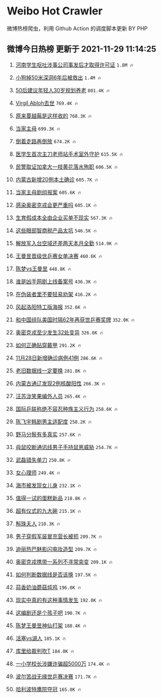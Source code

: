 # Weibo Hot Crawler 



微博热榜爬虫，利用 Github Action 的调度脚本更新 BY PHP 


## 微博今日热榜 更新于 2021-11-29 11:14:25 
1. [河南学生呕吐涉事公司事发后才取得许可证](https://s.weibo.com/weibo?q=%23%E6%B2%B3%E5%8D%97%E5%AD%A6%E7%94%9F%E5%91%95%E5%90%90%E6%B6%89%E4%BA%8B%E5%85%AC%E5%8F%B8%E4%BA%8B%E5%8F%91%E5%90%8E%E6%89%8D%E5%8F%96%E5%BE%97%E8%AE%B8%E5%8F%AF%E8%AF%81%23&Refer=top) `1.8M 🔥` 

1. [小狗掉50米深洞6年后被救出](https://s.weibo.com/weibo?q=%23%E5%B0%8F%E7%8B%97%E6%8E%8950%E7%B1%B3%E6%B7%B1%E6%B4%9E6%E5%B9%B4%E5%90%8E%E8%A2%AB%E6%95%91%E5%87%BA%23&Refer=top) `1.4M 🔥` 

1. [50后建议年轻人30岁规划养老](https://s.weibo.com/weibo?q=%2350%E5%90%8E%E5%BB%BA%E8%AE%AE%E5%B9%B4%E8%BD%BB%E4%BA%BA30%E5%B2%81%E8%A7%84%E5%88%92%E5%85%BB%E8%80%81%23&Refer=top) `801.4K 🔥` 

1. [Virgil Abloh去世](https://s.weibo.com/weibo?q=Virgil%20Abloh%E5%8E%BB%E4%B8%96&Refer=top) `769.4K 🔥` 

1. [原来蔓越莓是这样收的](https://s.weibo.com/weibo?q=%23%E5%8E%9F%E6%9D%A5%E8%94%93%E8%B6%8A%E8%8E%93%E6%98%AF%E8%BF%99%E6%A0%B7%E6%94%B6%E7%9A%84%23&Refer=top) `768.3K 🔥` 

1. [当家主母](https://s.weibo.com/weibo?q=%E5%BD%93%E5%AE%B6%E4%B8%BB%E6%AF%8D&Refer=top) `699.3K 🔥` 

1. [倒着走路再倒放](https://s.weibo.com/weibo?q=%23%E5%80%92%E7%9D%80%E8%B5%B0%E8%B7%AF%E5%86%8D%E5%80%92%E6%94%BE%23&Refer=top) `674.2K 🔥` 

1. [医学生首次主刀老师站手术室外守护](https://s.weibo.com/weibo?q=%23%E5%8C%BB%E5%AD%A6%E7%94%9F%E9%A6%96%E6%AC%A1%E4%B8%BB%E5%88%80%E8%80%81%E5%B8%88%E7%AB%99%E6%89%8B%E6%9C%AF%E5%AE%A4%E5%A4%96%E5%AE%88%E6%8A%A4%23&Refer=top) `615.5K 🔥` 

1. [民警取证加拿大一枝黄花落水殉职](https://s.weibo.com/weibo?q=%23%E6%B0%91%E8%AD%A6%E5%8F%96%E8%AF%81%E5%8A%A0%E6%8B%BF%E5%A4%A7%E4%B8%80%E6%9E%9D%E9%BB%84%E8%8A%B1%E8%90%BD%E6%B0%B4%E6%AE%89%E8%81%8C%23&Refer=top) `606.5K 🔥` 

1. [内蒙古新增20例本土确诊](https://s.weibo.com/weibo?q=%23%E5%86%85%E8%92%99%E5%8F%A4%E6%96%B0%E5%A2%9E20%E4%BE%8B%E6%9C%AC%E5%9C%9F%E7%A1%AE%E8%AF%8A%23&Refer=top) `605.7K 🔥` 

1. [当家主母剧组报案](https://s.weibo.com/weibo?q=%23%E5%BD%93%E5%AE%B6%E4%B8%BB%E6%AF%8D%E5%89%A7%E7%BB%84%E6%8A%A5%E6%A1%88%23&Refer=top) `605.6K 🔥` 

1. [感染奥密克戎会更严重吗](https://s.weibo.com/weibo?q=%23%E6%84%9F%E6%9F%93%E5%A5%A5%E5%AF%86%E5%85%8B%E6%88%8E%E4%BC%9A%E6%9B%B4%E4%B8%A5%E9%87%8D%E5%90%97%23&Refer=top) `605.1K 🔥` 

1. [生育假成本全由企业买单不现实](https://s.weibo.com/weibo?q=%23%E7%94%9F%E8%82%B2%E5%81%87%E6%88%90%E6%9C%AC%E5%85%A8%E7%94%B1%E4%BC%81%E4%B8%9A%E4%B9%B0%E5%8D%95%E4%B8%8D%E7%8E%B0%E5%AE%9E%23&Refer=top) `567.3K 🔥` 

1. [这些眼部智商税产品太坑](https://s.weibo.com/weibo?q=%23%E8%BF%99%E4%BA%9B%E7%9C%BC%E9%83%A8%E6%99%BA%E5%95%86%E7%A8%8E%E4%BA%A7%E5%93%81%E5%A4%AA%E5%9D%91%23&Refer=top) `546.5K 🔥` 

1. [解放军入台空域还差两天本月全勤](https://s.weibo.com/weibo?q=%23%E8%A7%A3%E6%94%BE%E5%86%9B%E5%85%A5%E5%8F%B0%E7%A9%BA%E5%9F%9F%E8%BF%98%E5%B7%AE%E4%B8%A4%E5%A4%A9%E6%9C%AC%E6%9C%88%E5%85%A8%E5%8B%A4%23&Refer=top) `514.9K 🔥` 

1. [王曼昱晋级世乒赛女单决赛](https://s.weibo.com/weibo?q=%23%E7%8E%8B%E6%9B%BC%E6%98%B1%E6%99%8B%E7%BA%A7%E4%B8%96%E4%B9%92%E8%B5%9B%E5%A5%B3%E5%8D%95%E5%86%B3%E8%B5%9B%23&Refer=top) `460.6K 🔥` 

1. [陈梦vs王曼昱](https://s.weibo.com/weibo?q=%23%E9%99%88%E6%A2%A6vs%E7%8E%8B%E6%9B%BC%E6%98%B1%23&Refer=top) `448.8K 🔥` 

1. [谁是凶手网剧上线备案号](https://s.weibo.com/weibo?q=%23%E8%B0%81%E6%98%AF%E5%87%B6%E6%89%8B%E7%BD%91%E5%89%A7%E4%B8%8A%E7%BA%BF%E5%A4%87%E6%A1%88%E5%8F%B7%23&Refer=top) `436.3K 🔥` 

1. [在伪装者里不要轻易劝架](https://s.weibo.com/weibo?q=%23%E5%9C%A8%E4%BC%AA%E8%A3%85%E8%80%85%E9%87%8C%E4%B8%8D%E8%A6%81%E8%BD%BB%E6%98%93%E5%8A%9D%E6%9E%B6%23&Refer=top) `416.2K 🔥` 

1. [风起洛阳特工版海报](https://s.weibo.com/weibo?q=%23%E9%A3%8E%E8%B5%B7%E6%B4%9B%E9%98%B3%E7%89%B9%E5%B7%A5%E7%89%88%E6%B5%B7%E6%8A%A5%23&Refer=top) `352.6K 🔥` 

1. [和中国组队美国时隔62年再获世乒赛奖牌](https://s.weibo.com/weibo?q=%23%E5%92%8C%E4%B8%AD%E5%9B%BD%E7%BB%84%E9%98%9F%E7%BE%8E%E5%9B%BD%E6%97%B6%E9%9A%9462%E5%B9%B4%E5%86%8D%E8%8E%B7%E4%B8%96%E4%B9%92%E8%B5%9B%E5%A5%96%E7%89%8C%23&Refer=top) `352.0K 🔥` 

1. [奥密克戎至少发生32处变异](https://s.weibo.com/weibo?q=%23%E5%A5%A5%E5%AF%86%E5%85%8B%E6%88%8E%E8%87%B3%E5%B0%91%E5%8F%91%E7%94%9F32%E5%A4%84%E5%8F%98%E5%BC%82%23&Refer=top) `326.6K 🔥` 

1. [如何正确贴穿戴甲](https://s.weibo.com/weibo?q=%23%E5%A6%82%E4%BD%95%E6%AD%A3%E7%A1%AE%E8%B4%B4%E7%A9%BF%E6%88%B4%E7%94%B2%23&Refer=top) `291.2K 🔥` 

1. [11月28日新增确诊病例41例](https://s.weibo.com/weibo?q=%2311%E6%9C%8828%E6%97%A5%E6%96%B0%E5%A2%9E%E7%A1%AE%E8%AF%8A%E7%97%85%E4%BE%8B41%E4%BE%8B%23&Refer=top) `286.6K 🔥` 

1. [老旧数据线一定要换](https://s.weibo.com/weibo?q=%23%E8%80%81%E6%97%A7%E6%95%B0%E6%8D%AE%E7%BA%BF%E4%B8%80%E5%AE%9A%E8%A6%81%E6%8D%A2%23&Refer=top) `281.8K 🔥` 

1. [内蒙古通辽发现2例核酸阳性](https://s.weibo.com/weibo?q=%23%E5%86%85%E8%92%99%E5%8F%A4%E9%80%9A%E8%BE%BD%E5%8F%91%E7%8E%B02%E4%BE%8B%E6%A0%B8%E9%85%B8%E9%98%B3%E6%80%A7%23&Refer=top) `266.3K 🔥` 

1. [汪苏泷笑果编外人员](https://s.weibo.com/weibo?q=%23%E6%B1%AA%E8%8B%8F%E6%B3%B7%E7%AC%91%E6%9E%9C%E7%BC%96%E5%A4%96%E4%BA%BA%E5%91%98%23&Refer=top) `265.4K 🔥` 

1. [国际乒联称绝不容忍种族主义行为](https://s.weibo.com/weibo?q=%23%E5%9B%BD%E9%99%85%E4%B9%92%E8%81%94%E7%A7%B0%E7%BB%9D%E4%B8%8D%E5%AE%B9%E5%BF%8D%E7%A7%8D%E6%97%8F%E4%B8%BB%E4%B9%89%E8%A1%8C%E4%B8%BA%23&Refer=top) `258.6K 🔥` 

1. [陈飞宇韩剧男主适配度](https://s.weibo.com/weibo?q=%23%E9%99%88%E9%A3%9E%E5%AE%87%E9%9F%A9%E5%89%A7%E7%94%B7%E4%B8%BB%E9%80%82%E9%85%8D%E5%BA%A6%23&Refer=top) `258.2K 🔥` 

1. [野马分鬃有多真实](https://s.weibo.com/weibo?q=%23%E9%87%8E%E9%A9%AC%E5%88%86%E9%AC%83%E6%9C%89%E5%A4%9A%E7%9C%9F%E5%AE%9E%23&Refer=top) `257.6K 🔥` 

1. [母鼠咬断通讯线男子手持鼠崽威胁](https://s.weibo.com/weibo?q=%23%E6%AF%8D%E9%BC%A0%E5%92%AC%E6%96%AD%E9%80%9A%E8%AE%AF%E7%BA%BF%E7%94%B7%E5%AD%90%E6%89%8B%E6%8C%81%E9%BC%A0%E5%B4%BD%E5%A8%81%E8%83%81%23&Refer=top) `254.7K 🔥` 

1. [武磊错失单刀](https://s.weibo.com/weibo?q=%23%E6%AD%A6%E7%A3%8A%E9%94%99%E5%A4%B1%E5%8D%95%E5%88%80%23&Refer=top) `250.8K 🔥` 

1. [女心理师](https://s.weibo.com/weibo?q=%E5%A5%B3%E5%BF%83%E7%90%86%E5%B8%88&Refer=top) `249.4K 🔥` 

1. [海市被发现女儿身](https://s.weibo.com/weibo?q=%23%E6%B5%B7%E5%B8%82%E8%A2%AB%E5%8F%91%E7%8E%B0%E5%A5%B3%E5%84%BF%E8%BA%AB%23&Refer=top) `232.1K 🔥` 

1. [值得一试的蛋糕新品](https://s.weibo.com/weibo?q=%E5%80%BC%E5%BE%97%E4%B8%80%E8%AF%95%E7%9A%84%E8%9B%8B%E7%B3%95%E6%96%B0%E5%93%81&Refer=top) `218.8K 🔥` 

1. [超有仪式的九大碗](https://s.weibo.com/weibo?q=%E8%B6%85%E6%9C%89%E4%BB%AA%E5%BC%8F%E7%9A%84%E4%B9%9D%E5%A4%A7%E7%A2%97&Refer=top) `215.1K 🔥` 

1. [斛珠夫人](https://s.weibo.com/weibo?q=%E6%96%9B%E7%8F%A0%E5%A4%AB%E4%BA%BA&Refer=top) `210.3K 🔥` 

1. [男子穿假军装冒充营长被抓](https://s.weibo.com/weibo?q=%23%E7%94%B7%E5%AD%90%E7%A9%BF%E5%81%87%E5%86%9B%E8%A3%85%E5%86%92%E5%85%85%E8%90%A5%E9%95%BF%E8%A2%AB%E6%8A%93%23&Refer=top) `209.7K 🔥` 

1. [迪丽热巴魅影闪电妆造型](https://s.weibo.com/weibo?q=%23%E8%BF%AA%E4%B8%BD%E7%83%AD%E5%B7%B4%E9%AD%85%E5%BD%B1%E9%97%AA%E7%94%B5%E5%A6%86%E9%80%A0%E5%9E%8B%23&Refer=top) `209.7K 🔥` 

1. [奥密克戎携带一系列不寻常突变](https://s.weibo.com/weibo?q=%23%E5%A5%A5%E5%AF%86%E5%85%8B%E6%88%8E%E6%90%BA%E5%B8%A6%E4%B8%80%E7%B3%BB%E5%88%97%E4%B8%8D%E5%AF%BB%E5%B8%B8%E7%AA%81%E5%8F%98%23&Refer=top) `209.1K 🔥` 

1. [如何判断数据线是否该换](https://s.weibo.com/weibo?q=%23%E5%A6%82%E4%BD%95%E5%88%A4%E6%96%AD%E6%95%B0%E6%8D%AE%E7%BA%BF%E6%98%AF%E5%90%A6%E8%AF%A5%E6%8D%A2%23&Refer=top) `197.5K 🔥` 

1. [蒜香奶油蘑菇炖鸡](https://s.weibo.com/weibo?q=%23%E8%92%9C%E9%A6%99%E5%A5%B6%E6%B2%B9%E8%98%91%E8%8F%87%E7%82%96%E9%B8%A1%23&Refer=top) `196.0K 🔥` 

1. [现实中真的有这种事情发生](https://s.weibo.com/weibo?q=%E7%8E%B0%E5%AE%9E%E4%B8%AD%E7%9C%9F%E7%9A%84%E6%9C%89%E8%BF%99%E7%A7%8D%E4%BA%8B%E6%83%85%E5%8F%91%E7%94%9F&Refer=top) `192.0K 🔥` 

1. [这编剧还是个孩子吧](https://s.weibo.com/weibo?q=%23%E8%BF%99%E7%BC%96%E5%89%A7%E8%BF%98%E6%98%AF%E4%B8%AA%E5%AD%A9%E5%AD%90%E5%90%A7%23&Refer=top) `190.7K 🔥` 

1. [陈梦王曼昱神仙打架](https://s.weibo.com/weibo?q=%23%E9%99%88%E6%A2%A6%E7%8E%8B%E6%9B%BC%E6%98%B1%E7%A5%9E%E4%BB%99%E6%89%93%E6%9E%B6%23&Refer=top) `188.4K 🔥` 

1. [活塞vs湖人](https://s.weibo.com/weibo?q=%23%E6%B4%BB%E5%A1%9Evs%E6%B9%96%E4%BA%BA%23&Refer=top) `185.1K 🔥` 

1. [库里给裁判吹T](https://s.weibo.com/weibo?q=%23%E5%BA%93%E9%87%8C%E7%BB%99%E8%A3%81%E5%88%A4%E5%90%B9T%23&Refer=top) `184.0K 🔥` 

1. [一小学校长涉嫌诈骗超5000万](https://s.weibo.com/weibo?q=%23%E4%B8%80%E5%B0%8F%E5%AD%A6%E6%A0%A1%E9%95%BF%E6%B6%89%E5%AB%8C%E8%AF%88%E9%AA%97%E8%B6%855000%E4%B8%87%23&Refer=top) `174.4K 🔥` 

1. [波尔苦战无缘世乒赛决赛](https://s.weibo.com/weibo?q=%23%E6%B3%A2%E5%B0%94%E8%8B%A6%E6%88%98%E6%97%A0%E7%BC%98%E4%B8%96%E4%B9%92%E8%B5%9B%E5%86%B3%E8%B5%9B%23&Refer=top) `171.7K 🔥` 

1. [哈利波特鹰院夺冠](https://s.weibo.com/weibo?q=%23%E5%93%88%E5%88%A9%E6%B3%A2%E7%89%B9%E9%B9%B0%E9%99%A2%E5%A4%BA%E5%86%A0%23&Refer=top) `165.0K 🔥` 

